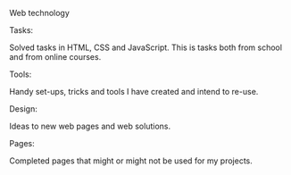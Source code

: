 Web technology

Tasks:

Solved tasks in HTML, CSS and JavaScript.
This is tasks both from school and from online courses.


Tools:

Handy set-ups, tricks and tools I have created and intend to re-use.


Design:

Ideas to new web pages and web solutions.


Pages:

Completed pages that might or might not be used for my projects.
